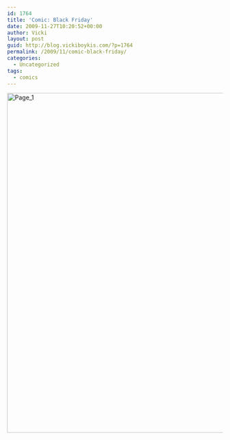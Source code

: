 ```yaml
---
id: 1764
title: 'Comic: Black Friday'
date: 2009-11-27T10:20:52+00:00
author: Vicki
layout: post
guid: http://blog.vickiboykis.com/?p=1764
permalink: /2009/11/comic-black-friday/
categories:
  - Uncategorized
tags:
  - comics
---
```

[<img class="aligncenter size-full wp-image-1765" title="Page_1" src="http://blog.vickiboykis.com/wp-content/uploads/2009/11/Page_13.jpg" alt="Page_1" width="612" height="792" />](http://blog.vickiboykis.com/wp-content/uploads/2009/11/Page_13.jpg)